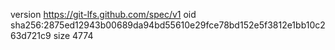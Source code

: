 version https://git-lfs.github.com/spec/v1
oid sha256:2875ed12943b00689da94bd55610e29fce78bd152e5f3812e1bb10c263d721c9
size 4774
